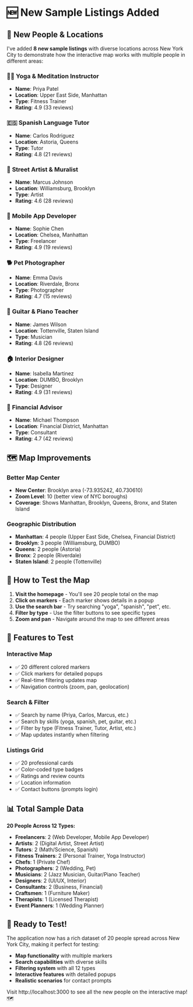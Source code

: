 # 🆕 New Sample Listings Added

## 📍 **New People & Locations**

I've added **8 new sample listings** with diverse locations across New York City to demonstrate how the interactive map works with multiple people in different areas:

### 🧘‍♀️ **Yoga & Meditation Instructor**
- **Name**: Priya Patel
- **Location**: Upper East Side, Manhattan
- **Type**: Fitness Trainer
- **Rating**: 4.9 (33 reviews)

### 🇪🇸 **Spanish Language Tutor**
- **Name**: Carlos Rodriguez
- **Location**: Astoria, Queens
- **Type**: Tutor
- **Rating**: 4.8 (21 reviews)

### 🎨 **Street Artist & Muralist**
- **Name**: Marcus Johnson
- **Location**: Williamsburg, Brooklyn
- **Type**: Artist
- **Rating**: 4.6 (28 reviews)

### 📱 **Mobile App Developer**
- **Name**: Sophie Chen
- **Location**: Chelsea, Manhattan
- **Type**: Freelancer
- **Rating**: 4.9 (19 reviews)

### 🐕 **Pet Photographer**
- **Name**: Emma Davis
- **Location**: Riverdale, Bronx
- **Type**: Photographer
- **Rating**: 4.7 (15 reviews)

### 🎸 **Guitar & Piano Teacher**
- **Name**: James Wilson
- **Location**: Tottenville, Staten Island
- **Type**: Musician
- **Rating**: 4.8 (26 reviews)

### 🏠 **Interior Designer**
- **Name**: Isabella Martinez
- **Location**: DUMBO, Brooklyn
- **Type**: Designer
- **Rating**: 4.9 (31 reviews)

### 💼 **Financial Advisor**
- **Name**: Michael Thompson
- **Location**: Financial District, Manhattan
- **Type**: Consultant
- **Rating**: 4.7 (42 reviews)

## 🗺️ **Map Improvements**

### **Better Map Center**
- **New Center**: Brooklyn area (-73.935242, 40.730610)
- **Zoom Level**: 10 (better view of NYC boroughs)
- **Coverage**: Shows Manhattan, Brooklyn, Queens, Bronx, and Staten Island

### **Geographic Distribution**
- **Manhattan**: 4 people (Upper East Side, Chelsea, Financial District)
- **Brooklyn**: 3 people (Williamsburg, DUMBO)
- **Queens**: 2 people (Astoria)
- **Bronx**: 2 people (Riverdale)
- **Staten Island**: 2 people (Tottenville)

## 🎯 **How to Test the Map**

1. **Visit the homepage** - You'll see 20 people total on the map
2. **Click on markers** - Each marker shows details in a popup
3. **Use the search bar** - Try searching "yoga", "spanish", "pet", etc.
4. **Filter by type** - Use the filter buttons to see specific types
5. **Zoom and pan** - Navigate around the map to see different areas

## 🌟 **Features to Test**

### **Interactive Map**
- ✅ 20 different colored markers
- ✅ Click markers for detailed popups
- ✅ Real-time filtering updates map
- ✅ Navigation controls (zoom, pan, geolocation)

### **Search & Filter**
- ✅ Search by name (Priya, Carlos, Marcus, etc.)
- ✅ Search by skills (yoga, spanish, pet, guitar, etc.)
- ✅ Filter by type (Fitness Trainer, Tutor, Artist, etc.)
- ✅ Map updates instantly when filtering

### **Listings Grid**
- ✅ 20 professional cards
- ✅ Color-coded type badges
- ✅ Ratings and review counts
- ✅ Location information
- ✅ Contact buttons (prompts login)

## 📊 **Total Sample Data**

**20 People Across 12 Types:**
- **Freelancers**: 2 (Web Developer, Mobile App Developer)
- **Artists**: 2 (Digital Artist, Street Artist)
- **Tutors**: 2 (Math/Science, Spanish)
- **Fitness Trainers**: 2 (Personal Trainer, Yoga Instructor)
- **Chefs**: 1 (Private Chef)
- **Photographers**: 2 (Wedding, Pet)
- **Musicians**: 2 (Jazz Musician, Guitar/Piano Teacher)
- **Designers**: 2 (UI/UX, Interior)
- **Consultants**: 2 (Business, Financial)
- **Craftsmen**: 1 (Furniture Maker)
- **Therapists**: 1 (Licensed Therapist)
- **Event Planners**: 1 (Wedding Planner)

## 🎉 **Ready to Test!**

The application now has a rich dataset of 20 people spread across New York City, making it perfect for testing:

- **Map functionality** with multiple markers
- **Search capabilities** with diverse skills
- **Filtering system** with all 12 types
- **Interactive features** with detailed popups
- **Realistic scenarios** for contact prompts

Visit http://localhost:3000 to see all the new people on the interactive map! 🗺️ 